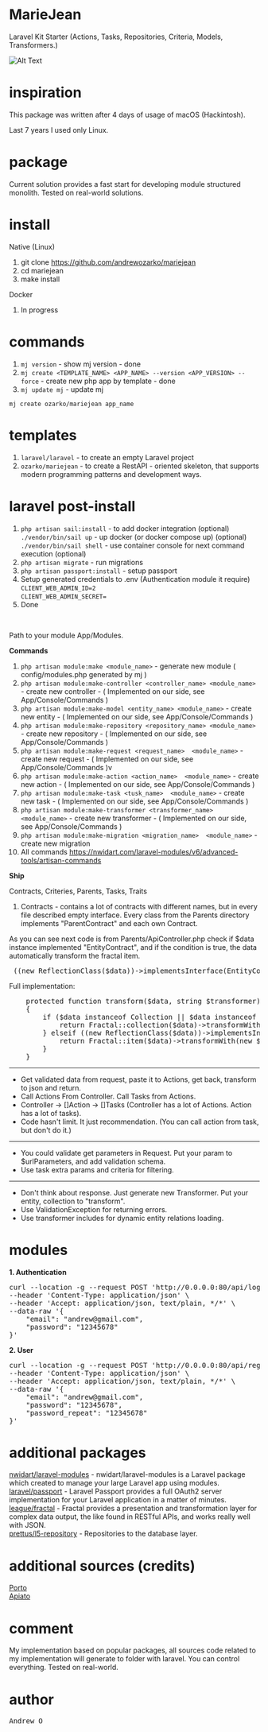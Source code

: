 
# MarieJean

Laravel Kit Starter (Actions, Tasks, Repositories, Criteria, Models, Transformers.)

![Alt Text](https://media.giphy.com/media/6wM4Zhs4h4PGo/giphy.gif)

# inspiration

This package was written after 4 days of usage of macOS (Hackintosh).

Last 7 years I used only Linux.

# package

Current solution provides a fast start for developing module structured monolith.
Tested on real-world solutions.

# install

Native (Linux)

1. git clone https://github.com/andrewozarko/mariejean
2. cd mariejean
3. make install

Docker

1. In progress

# commands

1. ```mj version``` - show mj version - done
2. ```mj create <TEMPLATE_NAME> <APP_NAME> --version <APP_VERSION> --force``` - create new php app by template - done
3. ```mj update mj``` - update mj

```mj create ozarko/mariejean app_name```

# templates

1. ```laravel/laravel``` - to create an empty Laravel project
2. ```ozarko/mariejean``` - to create a RestAPI - oriented skeleton, that supports modern programming patterns and development ways.


# laravel post-install

1. ```php artisan sail:install``` - to add docker integration (optional) <br>
   ```./vendor/bin/sail up``` - up docker (or docker compose up) (optional) <br>
   ```./vendor/bin/sail shell``` - use container console for next command execution (optional)
2. ```php artisan migrate``` - run migrations
3. ```php artisan passport:install``` - setup passport
4. Setup generated credentials to .env (Authentication module it require) <br>
   ```CLIENT_WEB_ADMIN_ID=2``` <br>
   ```CLIENT_WEB_ADMIN_SECRET=```
5. Done
<br>

Path to your module App/Modules.

**Commands** <br>
1. ```php artisan module:make <module_name>``` - generate new module ( config/modules.php generated by mj )
2. ```php artisan module:make-controller <controller_name> <module_name>``` - create new controller - ( Implemented on our side, see App/Console/Commands )
3. ```php artisan module:make-model <entity_name> <module_name>``` - create new entity - ( Implemented on our side, see App/Console/Commands )
4. ```php artisan module:make-repository <repository_name> <module_name>``` - create new repository - ( Implemented on our side, see App/Console/Commands )
5. ```php artisan module:make-request <request_name>  <module_name>``` - create new request - ( Implemented on our side, see App/Console/Commands )v
5. ```php artisan module:make-action <action_name>  <module_name>``` - create new action - ( Implemented on our side, see App/Console/Commands )
6. ```php artisan module:make-task <tusk_name>  <module_name>``` - create new task - ( Implemented on our side, see App/Console/Commands )
7. ```php artisan module:make-transformer <transformer_name>  <module_name>``` - create new transformer - ( Implemented on our side, see App/Console/Commands )
8. ```php artisan module:make-migration <migration_name>  <module_name>``` - create new migration
9. All commands https://nwidart.com/laravel-modules/v6/advanced-tools/artisan-commands

**Ship** <br>

Contracts, Criteries, Parents, Tasks, Traits <br>

1. Contracts - contains a lot of contracts with different names, but in every file described empty interface. Every class from the Parents directory implements "ParentContract" and each own Contract.

As you can see next code is from Parents/ApiController.php check if $data instance implemented  "EntityContract", and if the condition is true, the data automatically transform the fractal item.

<pre> ((new ReflectionClass($data))->implementsInterface(EntityContract::class)) </pre>

Full implementation:

<pre>
    protected function transform($data, string $transformer)
    {
        if ($data instanceof Collection || $data instanceof LengthAwarePaginator || $data instanceof SupportCollection) {
            return Fractal::collection($data)->transformWith(new $transformer())->toArray();
        } elseif ((new ReflectionClass($data))->implementsInterface(EntityContract::class)) {
            return Fractal::item($data)->transformWith(new $transformer())->toArray();
        }
    }
</pre>



--------------------------------------------------------------
*  Get validated data from request, paste it to Actions, get back, transform to json and return.
* Call Actions From Controller. Call Tasks from Actions.
* Controller -> []Action -> []Tasks (Controller has a lot of Actions. Action has a lot of tasks).
* Code hasn't limit. It just recommendation. (You can call action from task, but don't do it.)
--------------------------------------------------------------
* You could validate get parameters in Request. Put your param to $urlParameters, and add validation schema.
* Use task extra params and criteria for filtering.
---------------------------------------------------------------
* Don't think about response. Just generate new Transformer. Put your entity, collection to "transform".
* Use ValidationException for returning errors.
* Use transformer includes for dynamic entity relations loading.

# modules

**1. Authentication** <br>

<pre>
curl --location -g --request POST 'http://0.0.0.0:80/api/login' \
--header 'Content-Type: application/json' \
--header 'Accept: application/json, text/plain, */*' \
--data-raw '{
    "email": "andrew@gmail.com",
    "password": "12345678"
}'
</pre>

**2. User** <br>

<pre>
curl --location -g --request POST 'http://0.0.0.0:80/api/registration' \
--header 'Content-Type: application/json' \
--header 'Accept: application/json, text/plain, */*' \
--data-raw '{
    "email": "andrew@gmail.com",
    "password": "12345678",
    "password_repeat": "12345678"
}'
</pre>

# additional packages

<a href="https://github.com/nWidart/laravel-modules">nwidart/laravel-modules</a> - nwidart/laravel-modules is a Laravel package which created to manage your large Laravel app using modules.<br>
<a href="https://laravel.com/docs/9.x/passport">laravel/passport</a> - Laravel Passport provides a full OAuth2 server implementation for your Laravel application in a matter of minutes.<br>
<a href="https://fractal.thephpleague.com/">league/fractal</a> - Fractal provides a presentation and transformation layer for complex data output, the like found in RESTful APIs, and works really well with JSON.<br>
<a href="https://packagist.org/packages/prettus/l5-repository">prettus/l5-repository</a> - Repositories to the database layer. <br>

# additional sources (credits)

<a href="http://apiato.io/docs/9.x/getting-started/software-architectural-patterns/">Porto</a> <br>
<a href="http://apiato.io/">Apiato</a>

# comment

My implementation based on popular packages, all sources code related to my implementation will generate
to folder with laravel. You can control everything. Tested on real-world.

# author
<pre>Andrew O</pre>

